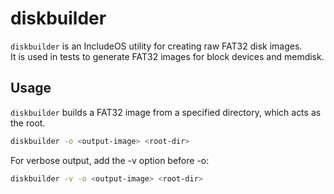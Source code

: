 # diskbuilder

`diskbuilder` is an IncludeOS utility for creating raw FAT32 disk images.  
It is used in tests to generate FAT32 images for block devices and memdisk.  

## Usage

`diskbuilder` builds a FAT32 image from a specified directory, which acts as the root.  

```bash
diskbuilder -o <output-image> <root-dir>
```

For verbose output, add the -v option before -o:

```bash
diskbuilder -v -o <output-image> <root-dir>
```